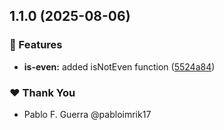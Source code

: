 ## 1.1.0 (2025-08-06)

### 🚀 Features

-   **is-even:** added isNotEven function ([5524a84](https://github.com/pabloimrik17/monolab/commit/5524a84))

### ❤️ Thank You

-   Pablo F. Guerra @pabloimrik17
